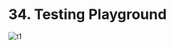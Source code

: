 # 34. Testing Playground

![t1](https://github.com/kiranbansode/learn-react-testing/assets/50626798/67e50d58-3c6a-489a-8bb6-a474e2ed71cf)
